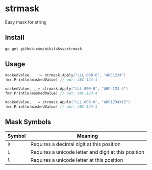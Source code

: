 # strmask
Easy mask for string

## Install
```sh
go get github.com/nikitaksv/strmask
```

## Usage
```go
maskedValue, _ := strmask.Apply("LLL-000-0", "ABC1234")
fmr.Println(maskedValue) // out: ABC-123-4

maskedValue, _ = strmask.Apply("LLL-000-0", "ABC-123-4")
fmr.Println(maskedValue) // out: ABC-123-4 

maskedValue, _ = strmask.Apply("LLL-000-0", "ABC1234XYZ")
fmr.Println(maskedValue) // out: ABC-123-4 
```


## Mask Symbols
Symbol | Meaning
--- | ---
`0` | Requires a decimal digit at this position
`L` | Requires a unicode letter and digit at this position
`l` | Requires a unicode letter at this position
